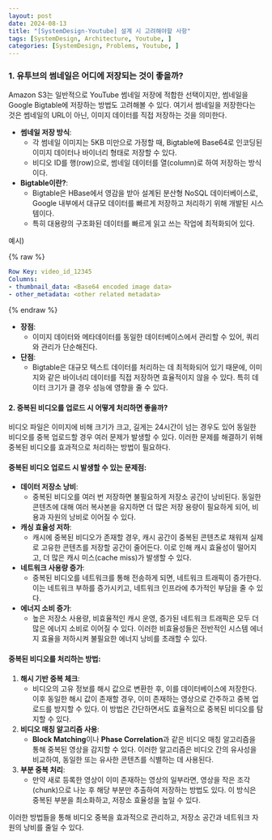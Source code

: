 ```yaml
---
layout: post
date: 2024-08-13
title: "[SystemDesign-Youtube] 설계 시 고려해야할 사항"
tags: [SystemDesign, Architecture, Youtube, ]
categories: [SystemDesign, Problems, Youtube, ]
---
```



### 1. 유투브의 썸네일은 어디에 저장되는 것이 좋을까?


Amazon S3는 일반적으로 YouTube 썸네일 저장에 적합한 선택이지만, 썸네일을 Google Bigtable에 저장하는 방법도 고려해볼 수 있다. 여기서 썸네일을 저장한다는 것은 썸네일의 URL이 아닌, 이미지 데이터를 직접 저장하는 것을 의미한다.

- **썸네일 저장 방식**:
	- 각 썸네일 이미지는 5KB 미만으로 가정할 때, Bigtable에 Base64로 인코딩된 이미지 데이터나 바이너리 형태로 저장할 수 있다.
	- 비디오 ID를 행(row)으로, 썸네일 데이터를 열(column)로 하여 저장하는 방식이다.
- **Bigtable이란?**:
	- Bigtable은 HBase에서 영감을 받아 설계된 분산형 NoSQL 데이터베이스로, Google 내부에서 대규모 데이터를 빠르게 저장하고 처리하기 위해 개발된 시스템이다.
	- 특히 대용량의 구조화된 데이터를 빠르게 읽고 쓰는 작업에 최적화되어 있다.

예시)



{% raw %}
```yaml
Row Key: video_id_12345
Columns:
- thumbnail_data: <Base64 encoded image data>
- other_metadata: <other related metadata>
```
{% endraw %}


- **장점**:
	- 이미지 데이터와 메타데이터를 동일한 데이터베이스에서 관리할 수 있어, 쿼리와 관리가 단순해진다.
- **단점**:
	- Bigtable은 대규모 텍스트 데이터를 처리하는 데 최적화되어 있기 때문에, 이미지와 같은 바이너리 데이터를 직접 저장하면 효율적이지 않을 수 있다. 특히 데이터 크기가 클 경우 성능에 영향을 줄 수 있다.

#### 2. 중복된 비디오를 업로드 시 어떻게 처리하면 좋을까?


비디오 파일은 이미지에 비해 크기가 크고, 길게는 24시간이 넘는 경우도 있어 동일한 비디오를 중복 업로드할 경우 여러 문제가 발생할 수 있다. 이러한 문제를 해결하기 위해 중복된 비디오를 효과적으로 처리하는 방법이 필요하다.


#### 중복된 비디오 업로드 시 발생할 수 있는 문제점:

- **데이터 저장소 낭비**:
	- 중복된 비디오를 여러 번 저장하면 불필요하게 저장소 공간이 낭비된다. 동일한 콘텐츠에 대해 여러 복사본을 유지하면 더 많은 저장 용량이 필요하게 되어, 비용과 자원의 낭비로 이어질 수 있다.
- **캐싱 효율성 저하**:
	- 캐시에 중복된 비디오가 존재할 경우, 캐시 공간이 중복된 콘텐츠로 채워져 실제로 고유한 콘텐츠를 저장할 공간이 줄어든다. 이로 인해 캐시 효율성이 떨어지고, 더 많은 캐시 미스(cache miss)가 발생할 수 있다.
- **네트워크 사용량 증가**:
	- 중복된 비디오를 네트워크를 통해 전송하게 되면, 네트워크 트래픽이 증가한다. 이는 네트워크 부하를 증가시키고, 네트워크 인프라에 추가적인 부담을 줄 수 있다.
- **에너지 소비 증가**:
	- 높은 저장소 사용량, 비효율적인 캐시 운영, 증가된 네트워크 트래픽은 모두 더 많은 에너지 소비로 이어질 수 있다. 이러한 비효율성들은 전반적인 시스템 에너지 효율을 저하시켜 불필요한 에너지 낭비를 초래할 수 있다.

#### 중복된 비디오를 처리하는 방법:

1. **해시 기반 중복 체크**:
	- 비디오의 고유 정보를 해시 값으로 변환한 후, 이를 데이터베이스에 저장한다. 이후 동일한 해시 값이 존재할 경우, 이미 존재하는 영상으로 간주하고 중복 업로드를 방지할 수 있다. 이 방법은 간단하면서도 효율적으로 중복된 비디오를 탐지할 수 있다.
2. **비디오 매칭 알고리즘 사용**:
	- **Block Matching**이나 **Phase Correlation**과 같은 비디오 매칭 알고리즘을 통해 중복된 영상을 감지할 수 있다. 이러한 알고리즘은 비디오 간의 유사성을 비교하여, 동일한 또는 유사한 콘텐츠를 식별하는 데 사용된다.
3. **부분 중복 처리**:
	- 만약 새로 등록한 영상이 이미 존재하는 영상의 일부라면, 영상을 작은 조각(chunk)으로 나눈 후 해당 부분만 추출하여 저장하는 방법도 있다. 이 방식은 중복된 부분을 최소화하고, 저장소 효율성을 높일 수 있다.

이러한 방법들을 통해 비디오 중복을 효과적으로 관리하고, 저장소 공간과 네트워크 자원의 낭비를 줄일 수 있다.

